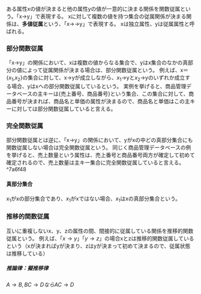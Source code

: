 ある属性xの値が決まると他の属性yの値が一意的に決まる関係を関数従属という。「x→y」で表現する。
xに対して複数の値を持つ集合の従属関係が決まる関係は、**多値従属**という、「x→→y」で表現する。
xは独立属性、yは従属属性と呼ばれる。

### 部分関数従属
「x→y」の関係において、xは複数の値からなる集合で、yはx集合のなかの真部分の値によって従属関係が決まる場合は、部分関数従属という。
例えば、x＝{$x_1$,$x_2$}の集合に対して、x→yが成立しながら、$x_1$→yと$x_2$→yのいずれか成立する場合、yはxへの部分関数従属しているという。
実例を挙げると、商品管理データベースの主キーは{売上番号、商品番号}という集合、この集合に対して、商品番号が決まれば、商品名と単価の属性が決まるので、商品名と単価はこの主キーに対しては部分関数従属していると言える。

### 完全関数従属
部分関数従属とは逆に、「x→y」の関係において、yがxの中どの真部分集合にも関数従属しない場合は完全関数従属という。
同じく商品管理データベースの例を挙げると、売上数量という属性は、売上番号と商品番号両方が確定して初めて確定されるので、売上数量は主キー集合に完全関数従属していると言える。 ^7a6f48

#### 真部分集合
$x_1$がxの部分集合であり、$x_1$がxではない場合、$x_1$はxの真部分集合という。

### 推移的関数従属
互いに重複しないx、y、zの属性の間、間接的に従属している関係を推移的関数従属という。
例えば、「$x\rightarrow y$」「$y\rightarrow{z}$」の場合xとzは推移的関数従属しているという（xが決まればyが決まり、zはyが決まって初めて決まるので、従属状態は推移している）

##### 推論律：擬推移律
$A\rightarrow{B},BC\rightarrow{D}ならAC\rightarrow{D}$

